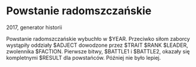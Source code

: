 # Powstanie radomszczańskie
2017, generator historii

Powstanie radomszczańskie wybuchło w $YEAR. Przeciwko siłom zaborcy wystąpiły oddziały $ADJECT dowodzone przez $TRAIT $RANK $LEADER, zwolennika $FACTION. Pierwsze bitwy, $BATTLE1 i $BATTLE2, okazały się kompletnymi $RESULT dla powstańców. Później nie było lepiej.